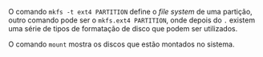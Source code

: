 O comando `mkfs -t ext4 PARTITION` define o *file system* de uma partição, outro comando pode ser o `mkfs.ext4 PARTITION`, onde depois do `.` existem uma série de tipos de formatação de disco que podem ser utilizados.

O comando `mount` mostra os discos que estão montados no sistema.
